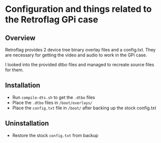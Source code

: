 Configuration and things related to the Retroflag GPi case
==========================================================

Overview
--------

Retroflag provides 2 device tree binary overlay files and a config.txt. They
are necessary for getting the video and audio to work in the GPi case.

I looked into the provided dtbo files and managed to recreate source files for
them.

Installation
-------------

- Run `compile-dts.sh` to get the `.dtbo` files
- Place the `.dtbo` files in `/boot/overlays/`
- Place the `config.txt` file in `/boot/` after backing up the stock config.txt

Uninstallation
--------------

- Restore the stock `config.txt` from backup
